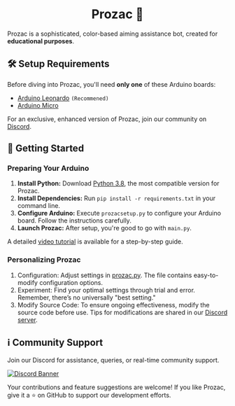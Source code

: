 <h1 align="center">Prozac 💊</h1>

Prozac is a sophisticated, color-based aiming assistance bot, created for **educational purposes**.

## 🛠 Setup Requirements

Before diving into Prozac, you'll need **only one** of these Arduino boards:

- [Arduino Leonardo](https://store-usa.arduino.cc/products/arduino-leonardo-with-headers?selectedStore=us) `(Recommened)`
- [Arduino Micro](https://store-usa.arduino.cc/products/arduino-micro?selectedStore=us)

For an exclusive, enhanced version of Prozac, join our community on [Discord](discord.gg/bsNKqvxvE2).

## 🚀 Getting Started

### Preparing Your Arduino

1. **Install Python:** Download [Python 3.8](https://www.python.org/ftp/python/3.8.0/python-3.8.0-amd64.exe), the most compatible version for Prozac.
2. **Install Dependencies:** Run `pip install -r requirements.txt` in your command line.
3. **Configure Arduino:** Execute `prozacsetup.py` to configure your Arduino board. Follow the instructions carefully.
4. **Launch Prozac:** After setup, you're good to go with `main.py`.

A detailed [video tutorial](https://youtu.be/pPDarnIaIG4) is available for a step-by-step guide.

### Personalizing Prozac
1. Configuration: Adjust settings in [prozac.py](https://github.com/xPrimoria/Prozac/blob/main/prozac.py#L11-L22). The file contains easy-to-modify configuration options.
2. Experiment: Find your optimal settings through trial and error. Remember, there’s no universally "best setting."
3. Modify Source Code: To ensure ongoing effectiveness, modify the source code before use. Tips for modifications are shared in our [Discord server](discord.gg/bsNKqvxvE2).

## ℹ️ Community Support
Join our Discord for assistance, queries, or real-time community support.

[![Discord Banner](https://discordapp.com/api/guilds/1138653980784857159/widget.png?style=banner2)](https://discord.gg/bsNKqvxvE2)

Your contributions and feature suggestions are welcome! If you like Prozac, give it a ⭐️ on GitHub to support our development efforts.
